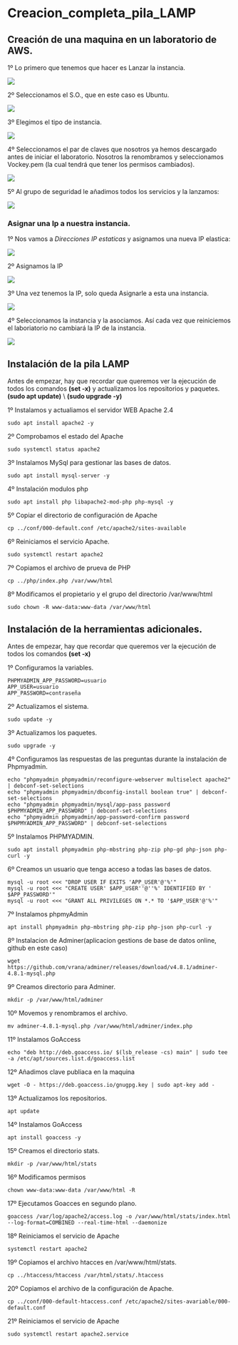 # Creacion_completa_pila_LAMP

## Creación de una maquina en un laboratorio de AWS.

1º Lo primero que tenemos que hacer es Lanzar la instancia.

![](imagenes/captura_1.png)

2º Seleccionamos el S.O., que en este caso es Ubuntu.

![](imagenes/captura_2.png)

3º Elegimos el tipo de instancia.

![](imagenes/captura_3.png)

4º Seleccionamos el par de claves que nosotros ya hemos descargado antes de iniciar el laboratorio. Nosotros la renombramos y seleccionamos Vockey.pem (la cual tendrá que tener los permisos cambiados).

![](imagenes/captura_4.png)

5º  Al grupo de seguridad le añadimos todos los servicios y la lanzamos:

![](imagenes/captura_5.png)

### Asignar una Ip a nuestra instancia.

1º Nos vamos a *Direcciones IP estaticas* y asignamos una nueva IP elastica:

![](imagenes/captura_6.png)

2º Asignamos la IP

![](imagenes/captura_7.png)

3º Una vez tenemos la IP, solo queda Asignarle a esta una instancia.

![](imagenes/captura_8.png)

4º Seleccionamos la instancia y la asociamos. Así cada vez que reiniciemos el laboriatorio no cambiará la IP de la instancia.

![](imagenes/captura_9.png)


## Instalación de la pila LAMP

Antes de empezar, hay que recordar que queremos ver la ejecución de todos los comandos **(set -x)** y actualizamos los repositorios y paquetes. **(sudo apt update)** \ **(sudo upgrade -y)**

1º Instalamos y actualiamos el servidor WEB Apache 2.4

````
sudo apt install apache2 -y

````
 2º Comprobamos el estado del Apache

````
sudo systemctl status apache2

````

3º Instalamos MySql para gestionar las bases de datos.

````
sudo apt install mysql-server -y

````

4º Instalación modulos php

````
sudo apt install php libapache2-mod-php php-mysql -y

````

5º Copiar el directorio de configuración de Apache

````
cp ../conf/000-default.conf /etc/apache2/sites-available

````

6º Reiniciamos el servicio Apache.

````
sudo systemctl restart apache2

````

7º Copiamos el archivo de prueva de PHP

````
cp ../php/index.php /var/www/html

````

8º Modificamos el propietario y el grupo del directorio /var/www/html

````
sudo chown -R www-data:www-data /var/www/html

````

## Instalación de la herramientas adicionales.

Antes de empezar, hay que recordar que queremos ver la ejecución de todos los comandos **(set -x)** 

1º Configuramos la variables.

````
PHPMYADMIN_APP_PASSWORD=usuario
APP_USER=usuario
APP_PASSWORD=contraseña

````
2º Actualizamos el sistema.

````
sudo update -y

````

3º Actualizamos los paquetes.

````
sudo upgrade -y

````

4º Configuramos las respuestas de las preguntas durante la instalación de Phpmyadmin.

````
echo "phpmyadmin phpmyadmin/reconfigure-webserver multiselect apache2" | debconf-set-selections
echo "phpmyadmin phpmyadmin/dbconfig-install boolean true" | debconf-set-selections
echo "phpmyadmin phpmyadmin/mysql/app-pass password $PHPMYADMIN_APP_PASSWORD" | debconf-set-selections
echo "phpmyadmin phpmyadmin/app-password-confirm password $PHPMYADMIN_APP_PASSWORD" | debconf-set-selections

````

5º Instalamos PHPMYADMIN.

````
sudo apt install phpmyadmin php-mbstring php-zip php-gd php-json php-curl -y

````

6º Creamos un usuario que tenga acceso a todas las bases de datos.

````
mysql -u root <<< "DROP USER IF EXITS 'APP_USER'@'%'"
mysql -u root <<< "CREATE USER' $APP_USER''@''%' IDENTIFIED BY ' $APP_PASSWORD'"
mysql -u root <<< "GRANT ALL PRIVILEGES ON *.* TO '$APP_USER'@'%'"

````

7º Instalamos phpmyAdmin

````
apt install phpmyadmin php-mbstring php-zip php-json php-curl -y

````

8º Instalacion de Adminer(aplicacion gestions de base de datos online, github en este caso)

````
wget https://github.com/vrana/adminer/releases/download/v4.8.1/adminer-4.8.1-mysql.php

````

9º Creamos directorio para Adminer.

````
mkdir -p /var/www/html/adminer

````

10º Movemos y renombramos el archivo.

````
mv adminer-4.8.1-mysql.php /var/www/html/adminer/index.php

````

11º Instalamos GoAccess

````
echo "deb http://deb.goaccess.io/ $(lsb_release -cs) main" | sudo tee -a /etc/apt/sources.list.d/goaccess.list

````

12º Añadimos clave publiaca en la maquina

````
wget -O - https://deb.goaccess.io/gnugpg.key | sudo apt-key add -

````

13º Actualizamos los repositorios.

````
apt update

````

14º Instalamos GoAccess

````
apt install goaccess -y

````

15º Creamos el directorio stats.

````
mkdir -p /var/www/html/stats

````

16º Modificamos permisos

````
chown www-data:www-data /var/www/html -R

````

17º Ejecutamos Goacces en segundo plano.

````
goaccess /var/log/apache2/access.log -o /var/www/html/stats/index.html --log-format=COMBINED --real-time-html --daemonize

````

18º Reiniciamos el servicio de Apache
 ````
systemctl restart apache2

 ````

 19º Copiamos el archivo htacces en /var/www/html/stats.

 ````
cp ../htaccess/htaccess /var/html/stats/.htaccess

 ````

 20º Copiamos el archivo de la configuración de Apache.

 ````
 cp ../conf/000-default-htaccess.conf /etc/apache2/sites-avariable/000-default.conf

 ````

 21º Reiniciamos el servicio de Apache
 
 ````
sudo systemctl restart apache2.service

 ````
